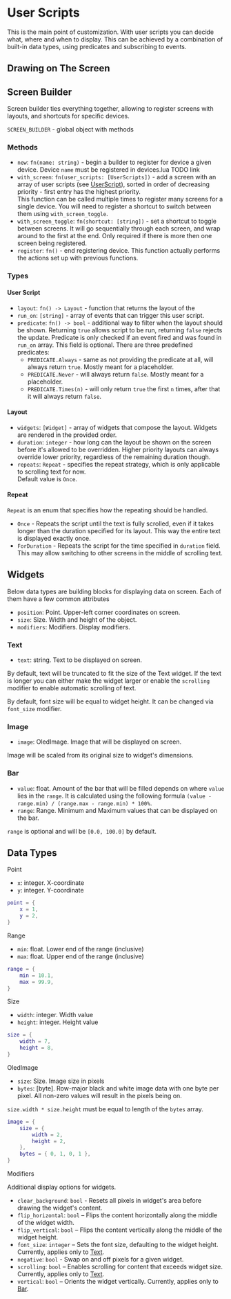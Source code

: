 # User Scripts

This is the main point of customization. With user scripts you can decide what, where and when to display. This can be
achieved by a combination of built-in data types, using predicates and subscribing to events.

## Drawing on The Screen

## Screen Builder

Screen builder ties everything together, allowing to register screens with layouts, and shortcuts for specific
devices.

`SCREEN_BUILDER` - global object with methods

### Methods

- `new`: `fn(name: string)` - begin a builder to register for device a given device. Device `name` must be registered in
  devices.lua TODO link
- `with_screen`: `fn(user_scripts: [UserScripts])` - add a screen with an array of user scripts
  (see [UserScript](#user-script)), sorted in order of decreasing priority - first entry has the highest priority.  
  This function can be called multiple times to register many screens for a single device. You will need to register a
  shortcut to switch between them using `with_screen_toggle`.
- `with_screen_toggle`: `fn(shortcut: [string])` - set a shortcut to toggle between screens. It will go sequentially
  through each screen, and wrap around to the first at the end. Only required if there is more then one screen being
  registered.
- `register`: `fn()` - end registering device. This function actually performs the actions set up with previous
  functions.

### Types

#### User Script

- `layout`: `fn() -> Layout` - function that returns the layout of the
- `run_on`: `[string]` - array of events that can trigger this user script.
- `predicate`: `fn() -> bool` - additional way to filter when the layout should be shown. Returning `true` allows script
  to be run, returning `false` rejects the update. Predicate is only checked if an event fired and was found in `run_on`
  array. This field is optional. There are three predefined predicates:
    - `PREDICATE.Always` - same as not providing the predicate at all, will always return `true`. Mostly meant for a
      placeholder.
    - `PREDICATE.Never` - will always return `false`. Mostly meant for a placeholder.
    - `PREDICATE.Times(n)` - will only return `true` the first `n` times, after that it will always return `false`.

#### Layout

- `widgets`: `[Widget]` - array of widgets that compose the layout. Widgets are rendered in the provided order.
- `duration`: `integer` - how long can the layout be shown on the screen before it's allowed to be overridden. Higher
  priority layouts can always override lower priority, regardless of the remaining duration though.
- `repeats`: `Repeat` - specifies the repeat strategy, which is only applicable to scrolling text for now.  
  Default value is `Once`.

#### Repeat

`Repeat` is an enum that specifies how the repeating should be handled.

- `Once` - Repeats the script until the text is fully scrolled, even if it takes longer than the duration specified for
  its layout. This way the entire text is displayed exactly once.
- `ForDuration` - Repeats the script for the time specified in `duration` field. This may allow switching to other
  screens in the middle of scrolling text.

## Widgets

Below data types are building blocks for displaying data on screen. Each of them have a few common attributes

- `position`: Point. Upper-left corner coordinates on screen.
- `size`: Size. Width and height of the object.
- `modifiers`: Modifiers. Display modifiers.

### Text

- `text`: string. Text to be displayed on screen.

By default, text will be truncated to fit the size of the Text widget. If the text is longer you can either make the
widget larger or enable the `scrolling` modifier to enable automatic scrolling of text.

By default, font size will be equal to widget height. It can be changed via `font_size` modifier.

### Image

- `image`: OledImage. Image that will be displayed on screen.

Image will be scaled from its original size to widget's dimensions.

### Bar

- `value`: float. Amount of the bar that will be filled depends on where `value` lies in the `range`. It is calculated
  using the following formula `(value - range.min) / (range.max - range.min) * 100%`.
- `range`: Range. Minimum and Maximum values that can be displayed on the bar.

`range` is optional and will be `[0.0, 100.0]` by default.

## Data Types

Point

- `x`: integer. X-coordinate
- `y`: integer. Y-coordinate

```lua
point = {
    x = 1,
    y = 2,
}
```

Range

- `min`: float. Lower end of the range (inclusive)
- `max`: float. Upper end of the range (inclusive)

```lua
range = {
    min = 10.1,
    max = 99.9,
}
```

Size

- `width`: integer. Width value
- `height`: integer. Height value

```lua
size = {
    width = 7,
    height = 8,
}
```

OledImage

- `size`: Size. Image size in pixels
- `bytes`: \[byte\]. Row-major black and white image data with one byte per pixel. All non-zero values will result in
  the pixels being on.

`size.width * size.height` must be equal to length of the `bytes` array.

```lua
image = {
    size = {
        width = 2,
        height = 2,
    },
    bytes = { 0, 1, 0, 1 },
}
```

Modifiers

Additional display options for widgets.

- `clear_background`: `bool` - Resets all pixels in widget's area before drawing the widget's content.
- `flip_horizontal`: `bool` – Flips the content horizontally along the middle of the widget width.
- `flip_vertical`: `bool` – Flips the content vertically along the middle of the widget height.
- `font_size`: `integer` – Sets the font size, defaulting to the widget height. Currently, applies only
  to [Text](#text).
- `negative`: `bool` - Swap on and off pixels for a given widget.
- `scrolling`: `bool` – Enables scrolling for content that exceeds widget size. Currently, applies only
  to [Text](#text).
- `vertical`: `bool` – Orients the widget vertically. Currently, applies only to [Bar](#bar).